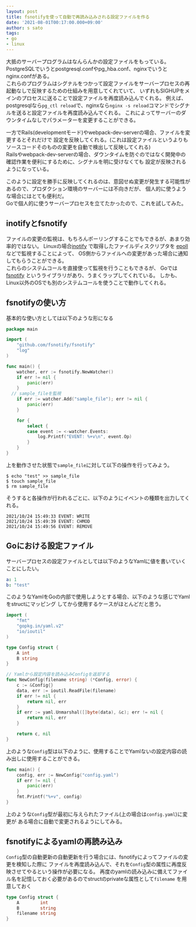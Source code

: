 ```yaml
---
layout: post
title: fsnotifyを使って自動で再読み込みされる設定ファイルを作る
date: '2021-08-01T00:17:00.000+09:00'
author: s sato
tags:
- go
- linux
---
```


大抵のサーバープログラムはなんらんかの設定ファイルをもっている。
PostgreSQLでいうとpostgresql.confやpg_hba.conf、nginxでいうとnginx.confがある。  
これらのプログラムはシグナルをつかって設定ファイルをサーバープロセスの再起動なしで反映するための仕組みを用意してくれていて、
いずれもSIGHUPをメインのプロセスに送ることで設定ファイルを再度読み込んでくれる。
例えば、postgresqlなら`pg_ctl reload`で、nginxなら`nginx -s reload`コマンドでシグナルを送ると設定ファイルを再度読み込んでくれる。
これによってサーバーのダウンタイムなしでパラメーターを変更することができる。  

一方でRails(developmentモード)やwebpack-dev-serverの場合、ファイルを変更するとそれだけで
設定を反映してくれる。(これは設定ファイルというよりもソースコードそのものの変更を自動で検出して反映してくれる)  
Railsやwebpack-dev-serverの場合、ダウンタイムを防ぐのではなく開発中の確認作業を便利にするために、シグナルを明に受けなくても
設定が反映されるようになっている。  

このように設定を勝手に反映してくれるのは、意図せぬ変更が発生する可能性があるので、プロダクション環境のサーバーには不向きだが、
個人的に使うような場合にはとても便利だ。  
Goで個人的に使うサーバープロセスを立てたかったので、これを試してみた。


## inotifyとfsnotify

ファイルの変更の監視は、もちろんポーリングすることでもできるが、あまり効率的ではない。
Linuxの場合[inotify](https://linuxjm.osdn.jp/html/LDP_man-pages/man7/inotify.7.html)
で取得したファイルディスクリプタを
[epoll](https://linuxjm.osdn.jp/html/LDP_man-pages/man7/epoll.7.html)
などで監視することによって、
OS側からファイルへの変更があった場合に通知してもらうことができる。  
これらのシステムコールを直接使って監視を行うこともできるが、
Goでは[fsnotify](https://github.com/fsnotify/fsnotify)
というライブラリがあり、うまくラップしてくれている。
しかも、Linux以外のOSでも別のシステムコールを使うことで動作してくれる。

## fsnotifyの使い方

基本的な使い方としては以下のような形になる

```go
package main

import (
	"github.com/fsnotify/fsnotify"
	"log"
)

func main() {
	watcher, err := fsnotify.NewWatcher()
	if err != nil {
		panic(err)
	}
  // sample_fileを監視
	if err := watcher.Add("sample_file"); err != nil {
		panic(err)
	}

	for {
		select {
		case event := <-watcher.Events:
			log.Printf("EVENT: %+v\n", event.Op)
		}
	}
}

```

上を動作させた状態で`sample_file`に対して以下の操作を行ってみよう。


```shell
$ echo "test" >> sample_file
$ touch sample_file
$ rm sample_file
```

そうすると各操作が行われるごとに、以下のようにイベントの種類を出力してくれる。

```
2021/10/24 15:49:33 EVENT: WRITE
2021/10/24 15:49:39 EVENT: CHMOD
2021/10/24 15:49:56 EVENT: REMOVE
```

## Goにおける設定ファイル

サーバープロセスの設定ファイルとしては以下のようなYamlに値を書いていくことにしたい。

```yaml
a: 1
b: "test"
```

このようなYamlをGoの内部で使用しようとする場合、以下のような感じでYamlをstructにマッピング
してから使用するケースがほとんどだと思う。

```go
import (
	"fmt"
	"gopkg.in/yaml.v2"
	"io/ioutil"
)

type Config struct {
	A int
	B string
}

// Yamlから設定内容を読み込みConfigを返却する
func NewConfig(filename string) (*Config, error) {
	c := &Config{}
	data, err := ioutil.ReadFile(filename)
	if err != nil {
		return nil, err
	}
	if err := yaml.Unmarshal([]byte(data), &c); err != nil {
		return nil, err
	}

	return c, nil
}
```

上のような`Config`型は以下のように、使用することでYamlないの設定内容の読み出しに使用することができる。

```go
func main() {
	config, err := NewConfig("config.yaml")
	if err != nil {
		panic(err)
	}
	fmt.Printf("%+v", config)
}

```

上のような`Config`型が最初に与えられたファイル(上の場合は`config.yaml`)に変更が
ある場合に自動で変更されるようにしてみる。


## fsnotifyによるyamlの再読み込み

`Config`型の自動更新の自動更新を行う場合には、fsnotifyによってファイルの変更を検知した際に
ファイルを再度読み込んで、それを`Config`型の属性に再度反映させてやるという操作が必要になる。
再度のyamlの読み込みに備えてファイル名を記憶しておく必要があるのでstructのprivateな属性として`filename`
を用意しておく

```go
type Config struct {
	A        int
	B        string
	filename string
}
```
